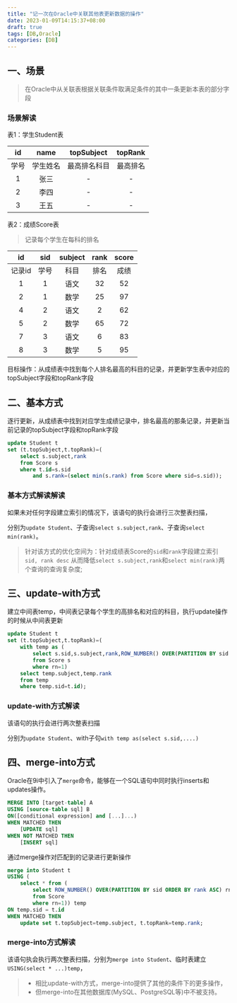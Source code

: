 ```yaml
---
title: "记一次在Oracle中关联其他表更新数据的操作"
date: 2023-01-09T14:15:37+08:00
draft: true
tags: [DB,Oracle]
categories: [DB]
---
```


## 一、场景

> 在Oracle中从关联表根据关联条件取满足条件的其中一条更新本表的部分字段

### 场景解读

表1：学生Student表

|id|name|topSubject|topRank|
|:---:|:---:|:---:|:---:|
|学号|学生姓名|最高排名科目|最高排名|
|1|张三|-|-|
|2|李四|-|-|
|3|王五|-|-|

表2：成绩Score表

> 记录每个学生在每科的排名

|id|sid|subject|rank|score|
|:---:|:---:|:---:|:---:|:---:|
|记录id|学号|科目|排名|成绩|
|1|1|语文|32|52|
|2|1|数学|25|97|
|4|2|语文|2|62|
|5|2|数学|65|72|
|7|3|语文|6|83|
|8|3|数学|5|95|

目标操作：从成绩表中找到每个人排名最高的科目的记录，并更新学生表中对应的topSubject字段和topRank字段

## 二、基本方式

逐行更新，从成绩表中找到对应学生成绩记录中，排名最高的那条记录，并更新当前记录的topSubject字段和topRank字段

```sql
update Student t
set (t.topSubject,t.topRank)=(
    select s.subject,rank 
    from Score s 
    where t.id=s.sid 
        and s.rank=(select min(s.rank) from Score where sid=s.sid));
```

### 基本方式解读解读

如果未对任何字段建立索引的情况下，该语句的执行会进行三次整表扫描，

分别为`update Student`、子查询`select s.subject,rank`、子查询`select min(rank)`。

> 针对该方式的优化空间为：针对成绩表Score的`sid`和`rank`字段建立索引`sid, rank desc`
> 从而降低`select s.subject,rank`和`select min(rank)`两个查询的查询复杂度;

## 三、update-with方式

建立中间表temp，中间表记录每个学生的高排名和对应的科目，执行update操作的时候从中间表更新

```sql
update Student t
set (t.topSubject,t.topRank)=(
    with temp as (
        select s.sid,s.subject,rank,ROW_NUMBER() OVER(PARTITION BY sid ORDER BY rank ASC) rn
        from Score s
        where rn=1)
    select temp.subject,temp.rank 
    from temp 
    where temp.sid=t.id);
```

### update-with方式解读

该语句的执行会进行两次整表扫描

分别为`update Student`、with子句`with temp as(select s.sid,....)`

## 四、merge-into方式

Oracle在9i中引入了`merge`命令，能够在一个SQL语句中同时执行inserts和updates操作。

```sql
MERGE INTO [target-table] A 
USING [source-table sql] B 
ON([conditional expression] and [...]...)
WHEN MATCHED THEN
    [UPDATE sql]
WHEN NOT MATCHED THEN
    [INSERT sql]
```

通过merge操作对匹配到的记录进行更新操作

```sql
merge into Student t
USING (
    select * from (
        select ROW_NUMBER() OVER(PARTITION BY sid ORDER BY rank ASC) rn, s.* 
        from Score 
        where rn=1)) temp
ON temp.sid = t.id
WHEN MATCHED THEN
    update set t.topSubject=temp.subject, t.topRank=temp.rank;
```

### merge-into方式解读

该语句执会执行两次整表扫描，分别为`merge into Student`、临时表建立`USING(select * ...)temp`，

> - 相比update-with方式，merge-into提供了其他的条件下的更多操作，
> - 但merge-into在其他数据库(MySQL、PostgreSQL等)中不被支持。
